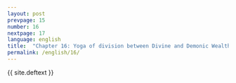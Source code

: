 ```yaml
---
layout: post
prevpage: 15
number: 16
nextpage: 17
language: english
title:  "Chapter 16: Yoga of division between Divine and Demonic Wealth"
permalink: /english/16/
---
```


{{ site.deftext }}